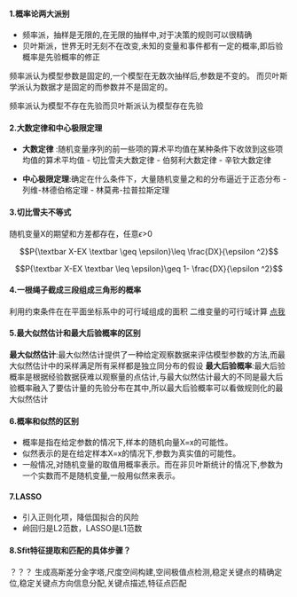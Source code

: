 #### 1.概率论两大派别
- 频率派，抽样是无限的,在无限的抽样中,对于决策的规则可以很精确
- 贝叶斯派，世界无时无刻不在改变,未知的变量和事件都有一定的概率,即后验概率是先验概率的修正

频率派认为模型参数是固定的,一个模型在无数次抽样后,参数是不变的。
而贝叶斯学派认为数据才是固定的而参数并不是固定的。

频率派认为模型不存在先验而贝叶斯派认为模型存在先验

#### 2.大数定律和中心极限定理

- **大数定律** :随机变量序列的前一些项的算术平均值在某种条件下收敛到这些项均值的算术平均值
              - 切比雪夫大数定律
              - 伯努利大数定律
              - 辛钦大数定律

- **中心极限定理**:确定在什么条件下，大量随机变量之和的分布逼近于正态分布
                 - 列维-林德伯格定理
                 - 林莫弗-拉普拉斯定理


#### 3.切比雪夫不等式
随机变量X的期望和方差都存在，任意$\epsilon$>0

$$P{\textbar X-EX \textbar \geq \epsilon}\leq \frac{DX}{\epsilon ^2}$$

$$P{\textbar X-EX \textbar \leq \epsilon}\geq 1- \frac{DX}{\epsilon ^2}$$

#### 4.一根绳子截成三段组成三角形的概率

利用约束条件在在平面坐标系中的可行域组成的面积
二维变量的可行域计算
[点我](https://www.nowcoder.com/tutorial/95/b53cf42a963e4f25aacae2251e8efaf8)

#### 5.最大似然估计和最大后验概率的区别

**最大似然估计**:最大似然估计提供了一种给定观察数据来评估模型参数的方法,而最大似然估计中的采样满足所有采样都是独立同分布的假设
**最大后验概率**:最大后验概率是根据经验数据获难以观察量的点估计,与最大似然估计最大的不同是最大后验概率融入了要估计量的先验分布在其中,所以最大后验概率可以看做规则化的最大似然估计

#### 6.概率和似然的区别

- 概率是指在给定参数的情况下,样本的随机向量X=x的可能性。
- 似然表示的是在给定样本X=x的情况下,参数为真实值的可能性。
- 一般情况,对随机变量的取值用概率表示。而在非贝叶斯统计的情况下,参数为一个实数而不是随机变量,一般用似然来表示。

#### 7.LASSO
- 引入正则化项，降低国拟合的风险
- 岭回归是L2范数，LASSO是L1范数

#### 8.Sfit特征提取和匹配的具体步骤？
？？？
生成高斯差分金字塔,尺度空间构建,空间极值点检测,稳定关键点的精确定位,稳定关键点方向信息分配,关键点描述,特征点匹配